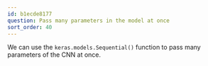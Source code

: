 ```yaml
---
id: b1ecde8177
question: Pass many parameters in the model at once
sort_order: 40
---
```


We can use the `keras.models.Sequential()` function to pass many parameters of the CNN at once.